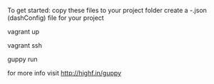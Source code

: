 To get started:
copy these files to your project folder
create a -.json (dashConfig) file for your project

vagrant up

vagrant ssh

guppy run


for more info visit http://highf.in/guppy
